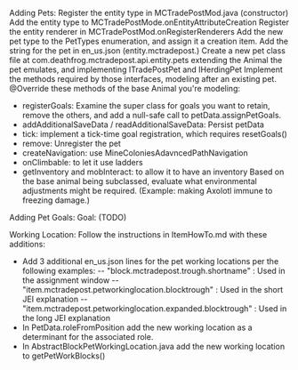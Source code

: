 Adding Pets:
Register the entity type in MCTradePostMod.java (constructor)
Add the entity type to MCTradePostMode.onEntityAttributeCreation
Register the entity renderer in MCTradePostMod.onRegisterRenderers
Add the new pet type to the PetTypes enumeration, and assign it a creation item.
Add the string for the pet in en_us.json (entity.mctradepost.<yournewpet>)
Create a new pet class file at com.deathfrog.mctradepost.api.entity.pets extending the Animal the pet emulates, and implementing ITradePostPet and IHerdingPet
Implement the methods required by those interfaces, modeling after an existing pet.
@Override these methods of the base Animal you're modeling:
- registerGoals: Examine the super class for goals you want to retain, remove the others, and add a null-safe call to petData.assignPetGoals.
- addAdditionalSaveData / readAdditionalSaveData: Persist petData
- tick: implement a tick-time goal registration, which requires resetGoals() 
- remove: Unregister the pet
- createNavigation: use MineColoniesAdavncedPathNavigation
- onClimbable: to let it use ladders
- getInventory and mobInteract: to allow it to have an inventory
Based on the base animal being subclassed, evaluate what environmental adjustments might be required. (Example: making Axolotl immune to freezing damage.)

Adding Pet Goals:
Goal:
(TODO)

Working Location:
Follow the instructions in ItemHowTo.md with these additions:
- Add 3 additional en_us.json lines for the pet working locations per the following examples:
-- "block.mctradepost.trough.shortname" : Used in the assignment window
-- "item.mctradepost.petworkinglocation.blocktrough" : Used in the short JEI explanation
-- "item.mctradepost.petworkinglocation.expanded.blocktrough" : Used in the long JEI explanation
- In PetData.roleFromPosition add the new working location as a determinant for the associated role.
- In AbstractBlockPetWorkingLocation.java add the new working location to getPetWorkBlocks()
